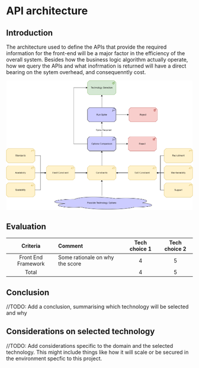 # API architecture

## Introduction

The architecture used to define the APIs that provide the required information for the front-end will be a major factor in the efficiency of the overall system. Besides how the business logic algorithm actually operate, how we query the APIs and what inofrmation is returned will have a direct bearing on the sytem overhead, and consequenntly cost.

![Decsion Process](../images/Decision-Process.png)

## Evaluation

| Criteria | Comment | Tech choice 1 | Tech choice 2 |
|:--------:|:--------|:---------------:|:-----------:|
| Front End Framework | Some rationale on why the score | 4 | 5 |
|Total||4|5|

## Conclusion

//TODO: Add a conclusion, summarising which technology will be selected and why

## Considerations on selected technology 

//TODO: Add considerations specific to the domain and the selected technology. This might include things like how it will scale or be secured in the environment specfic to this project.